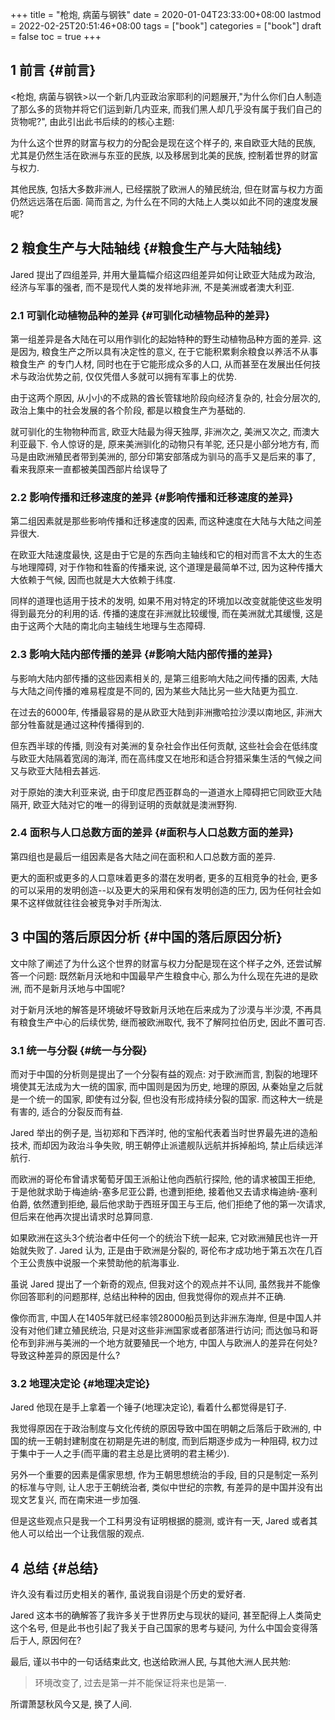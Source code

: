 +++
title = "枪炮, 病菌与钢铁"
date = 2020-01-04T23:33:00+08:00
lastmod = 2022-02-25T20:51:46+08:00
tags = ["book"]
categories = ["book"]
draft = false
toc = true
+++

## <span class="section-num">1</span> 前言 {#前言}

&lt;枪炮, 病菌与钢铁&gt;以一个新几内亚政治家耶利的问题展开,"为什么你们白人制造了那么多的货物并将它们运到新几内亚来,
而我们黑人却几乎没有属于我们自己的货物呢?",
由此引出此书后续的的核心主题:

为什么这个世界的财富与权力的分配会是现在这个样子的, 来自欧亚大陆的民族,
尤其是仍然生活在欧洲与东亚的民族, 以及移居到北美的民族,
控制着世界的财富与权力.

其他民族, 包括大多数非洲人, 已经摆脱了欧洲人的殖民统治, 但在财富与权力方面仍然远远落在后面.
简而言之, 为什么在不同的大陆上人类以如此不同的速度发展呢?


## <span class="section-num">2</span> 粮食生产与大陆轴线 {#粮食生产与大陆轴线}

Jared 提出了四组差异, 并用大量篇幅介绍这四组差异如何让欧亚大陆成为政治,
经济与军事的强者, 而不是现代人类的发祥地非洲, 不是美洲或者澳大利亚.


### <span class="section-num">2.1</span> 可驯化动植物品种的差异 {#可驯化动植物品种的差异}

第一组差异是各大陆在可以用作驯化的起始特种的野生动植物品种方面的差异.
这是因为, 粮食生产之所以具有决定性的意义,
在于它能积累剩余粮食以养活不从事粮食生产 的专门人材,
同时也在于它能形成众多的人口, 从而甚至在发展出任何技术与政治优势之前,
仅仅凭借人多就可以拥有军事上的优势.

由于这两个原因,
从小小的不成熟的酋长管辖地阶段向经济复杂的, 社会分层次的,
政治上集中的社会发展的各个阶段, 都是以粮食生产为基础的.

就可驯化的生物物种而言, 欧亚大陆最为得天独厚, 非洲次之, 美洲又次之,
而澳大利亚最下. 令人惊讶的是, 原来美洲驯化的动物只有羊驼,
还只是小部分地方有, 而马是由欧洲殖民者带到美洲的,
部分印第安部落成为驯马的高手又是后来的事了,
看来我原来一直都被美国西部片给误导了


### <span class="section-num">2.2</span> 影响传播和迁移速度的差异 {#影响传播和迁移速度的差异}

第二组因素就是那些影响传播和迁移速度的因素,
而这种速度在大陆与大陆之间差异很大.

在欧亚大陆速度最快, 这是由于它是的东西向主轴线和它的相对而言不太大的生态与地理障碍,
对于作物和牲畜的传播来说, 这个道理是最简单不过,
因为这种传播大大依赖于气候, 因而也就是大大依赖于纬度.

同样的道理也适用于技术的发明,
如果不用对特定的环境加以改变就能使这些发明得到最充分的利用的话.
传播的速度在非洲就比较缓慢, 而在美洲就尤其缓慢,
这是由于这两个大陆的南北向主轴线生地理与生态障碍.


### <span class="section-num">2.3</span> 影响大陆内部传播的差异 {#影响大陆内部传播的差异}

与影响大陆内部传播的这些因素相关的, 是第三组影响大陆之间传播的因素,
大陆与大陆之间传播的难易程度是不同的, 因为某些大陆比另一些大陆更为孤立.

在过去的6000年, 传播最容易的是从欧亚大陆到非洲撒哈拉沙漠以南地区,
非洲大部分牲畜就是通过这种传播得到的.

但东西半球的传播,
则没有对美洲的复杂社会作出任何贡献,
这些社会会在低纬度与欧亚大陆隔着宽阔的海洋,
而在高纬度又在地形和适合狩猎采集生活的气候之间又与欧亚大陆相去甚远.

对于原始的澳大利亚来说,
由于印度尼西亚群岛的一道道水上障碍把它同欧亚大陆隔开,
欧亚大陆对它的唯一的得到证明的贡献就是澳洲野狗.


### <span class="section-num">2.4</span> 面积与人口总数方面的差异 {#面积与人口总数方面的差异}

第四组也是最后一组因素是各大陆之间在面积和人口总数方面的差异.

更大的面积或更多的人口意味着更多的潜在发明者, 更多的互相竞争的社会,
更多的可以采用的发明创造--以及更大的采用和保有发明创造的压力,
因为任何社会如果不这样做就往往会被竞争对手所淘汰.


## <span class="section-num">3</span> 中国的落后原因分析 {#中国的落后原因分析}

文中除了阐述了为什么这个世界的财富与权力分配是现在这个样子之外,
还尝试解答一个问题: 既然新月沃地和中国最早产生粮食中心,
那么为什么现在先进的是欧洲, 而不是新月沃地与中国呢?

对于新月沃地的解答是环境破坏导致新月沃地在后来成为了沙漠与半沙漠,
不再具有粮食生产中心的后续优势, 继而被欧洲取代, 我不了解阿拉伯历史,
因此不置可否.


### <span class="section-num">3.1</span> 统一与分裂 {#统一与分裂}

而对于中国的分析则是提出了一个分裂有益的观点: 对于欧洲而言,
割裂的地理环境使其无法成为大一统的国家, 而中国则是因为历史, 地理的原因,
从秦始皇之后就是一个统一的国家, 即使有过分裂,
但也没有形成持续分裂的国家. 而这种大一统是有害的, 适合的分裂反而有益.

Jared 举出的例子是, 当初郑和下西洋时,
他的宝船代表着当时世界最先进的造船技术, 而却因为政治斗争失败,
明王朝停止派遣舰队远航并拆掉船坞, 禁止后续远洋航行.

而欧洲的哥伦布曾请求葡萄牙国王派船让他向西航行探险, 他的请求被国王拒绝,
于是他就求助于梅迪纳-塞多尼亚公爵, 也遭到拒绝,
接着他又去请求梅迪纳-塞利伯爵, 依然遭到拒绝,
最后他求助于西班牙国王与王后, 他们拒绝了他的第一次请求,
但后来在他再次提出请求时总算同意.

如果欧洲在这头3个统治者中任何一个的统治下统一起来,
它对欧洲殖民也许一开始就失败了. Jared 认为, 正是由于欧洲是分裂的,
哥伦布才成功地于第五次在几百个王公贵族中说服一个来赞助他的航海事业.

虽说 Jared 提出了一个新奇的观点, 但我对这个的观点并不认同,
虽然我并不能像你回答耶利的问题那样, 总结出种种的因由,
但我觉得你的观点并不正确.

像你而言, 中国人在1405年就已经率领28000船员到达非洲东海岸,
但是中国人并没有对他们建立殖民统治, 只是对这些非洲国家或者部落进行访问;
而达伽马和哥伦布到非洲与美洲的一个地方就要殖民一个地方,
中国人与欧洲人的差异在何处? 导致这种差异的原因是什么?


### <span class="section-num">3.2</span> 地理决定论 {#地理决定论}

Jared 他现在是手上拿着一个锤子(地理决定论), 看着什么都觉得是钉子.

我觉得原因在于政治制度与文化传统的原因导致中国在明朝之后落后于欧洲的,
中国的统一王朝封建制度在初期是先进的制度, 而到后期逐步成为一种阻碍,
权力过于集中于一人之手(而平庸的君主总是比贤明的君主稀少).

另外一个重要的因素是儒家思想, 作为王朝思想统治的手段,
目的只是制定一系列的标准与守则, 让人忠于王朝统治者, 类似中世纪的宗教,
有差异的是中国并没有出现文艺复兴, 而在南宋进一步加强.

但是这些观点只是我一个工科男没有证明根据的臆测, 或许有一天, Jared
或者其他人可以给出一个让我信服的观点.


## <span class="section-num">4</span> 总结 {#总结}

许久没有看过历史相关的著作, 虽说我自诩是个历史的爱好者.

Jared 这本书的确解答了我许多关于世界历史与现状的疑问,
甚至配得上人类简史这个名号, 但是此书也引起了我关于自己国家的思考与疑问,
为什么中国会变得落后于人, 原因何在?

最后, 谨以书中的一句话结束此文, 也送给欧洲人民, 与其他大洲人民共勉:

> 环境改变了, 过去是第一并不能保证将来也是第一.

所谓萧瑟秋风今又是, 换了人间.
